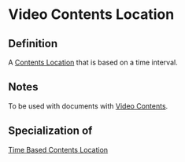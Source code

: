 # Video Contents Location

## Definition
A [Contents Location](../datatypes/Contents_Location.md) that is based on a time interval.

## Notes
To be used with documents with [Video Contents](../entities/Video_Contents.md).

## Specialization of
[Time Based Contents Location](../datatypes/Time_Based_Contents_Location.md)
